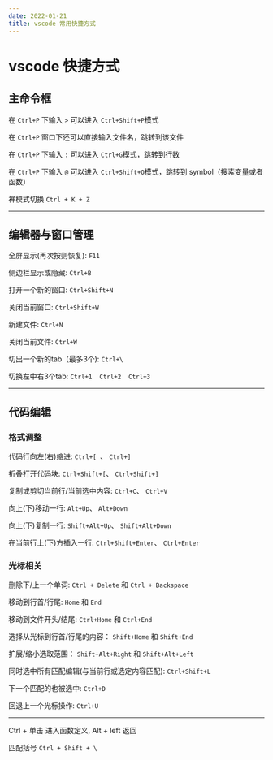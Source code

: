```yaml
---
date: 2022-01-21
title: vscode 常用快捷方式
---
```


# vscode 快捷方式

## 主命令框

在 `Ctrl+P` 下输入 `>` 可以进入 `Ctrl+Shift+P`模式

在 `Ctrl+P` 窗口下还可以直接输入文件名，跳转到该文件

在 `Ctrl+P` 下输入 `:` 可以进入 `Ctrl+G`模式，跳转到行数

在 `Ctrl+P` 下输入 `@` 可以进入 `Ctrl+Shift+O`模式，跳转到 symbol（搜索变量或者函数）

禅模式切换 `Ctrl + K + Z`

-------

## 编辑器与窗口管理

全屏显示(再次按则恢复): `F11`

侧边栏显示或隐藏: `Ctrl+B`

打开一个新的窗口: `Ctrl+Shift+N`

关闭当前窗口: `Ctrl+Shift+W`

新建文件: `Ctrl+N`

关闭当前文件: `Ctrl+W`

切出一个新的tab（最多3个): `Ctrl+\`

切换左中右3个tab: `Ctrl+1  Ctrl+2  Ctrl+3`

------------------

## 代码编辑

### 格式调整

代码行向左(右)缩进: `Ctrl+[ `、 `Ctrl+]`

折叠打开代码块: `Ctrl+Shift+[`、 `Ctrl+Shift+]`

复制或剪切当前行/当前选中内容: `Ctrl+C`、 `Ctrl+V`

向上(下)移动一行: `Alt+Up`、 `Alt+Down`

向上(下)复制一行: `Shift+Alt+Up`、 `Shift+Alt+Down`

在当前行上(下)方插入一行: `Ctrl+Shift+Enter`、 `Ctrl+Enter`

### 光标相关

删除下/上一个单词: `Ctrl + Delete` 和 `Ctrl + Backspace`

移动到行首/行尾: `Home` 和 `End`

移动到文件开头/结尾: `Ctrl+Home` 和 `Ctrl+End`

选择从光标到行首/行尾的内容： `Shift+Home` 和 `Shift+End`

扩展/缩小选取范围： `Shift+Alt+Right` 和 `Shift+Alt+Left`

同时选中所有匹配编辑(与当前行或选定内容匹配): `Ctrl+Shift+L`

下一个匹配的也被选中: `Ctrl+D`

回退上一个光标操作: `Ctrl+U`

-----------------------

Ctrl + 单击 进入函数定义, Alt + left 返回

匹配括号 `Ctrl + Shift + \`



